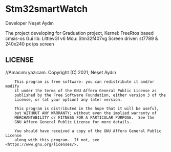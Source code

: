 # Stm32smartWatch

Developer Neşet Aydın

The project developing for Graduation project,
Kernel: FreeRtos based cmsis-os
Gui lib: LittlevGl v6
Mcu: Stm32f407vg
Screen driver: st7789 & 240x240 px ips screen

## LICENSE 
//Amacımı yazıcam.
        Copyright (C) 2021,  Neşet Aydın

        This program is free software: you can redistribute it and/or modify
        it under the terms of the GNU Affero General Public License as
        published by the Free Software Foundation, either version 3 of the
        License, or (at your option) any later version.

        This program is distributed in the hope that it will be useful,
        but WITHOUT ANY WARRANTY; without even the implied warranty of
        MERCHANTABILITY or FITNESS FOR A PARTICULAR PURPOSE.  See the
        GNU Affero General Public License for more details.

        You should have received a copy of the GNU Affero General Public License
        along with this program.  If not, see <https://www.gnu.org/licenses/>.
